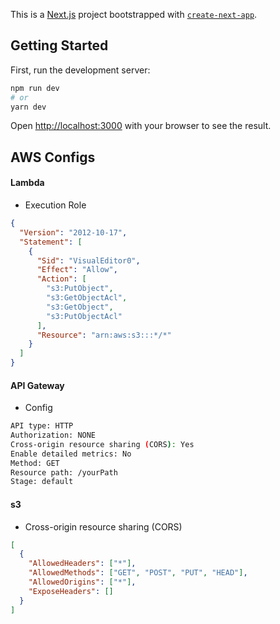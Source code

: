 This is a [Next.js](https://nextjs.org/) project bootstrapped with [`create-next-app`](https://github.com/vercel/next.js/tree/canary/packages/create-next-app).

## Getting Started

First, run the development server:

```bash
npm run dev
# or
yarn dev
```
Open [http://localhost:3000](http://localhost:3000) with your browser to see the result.

## AWS Configs

#### Lambda

- Execution Role

```json
{
  "Version": "2012-10-17",
  "Statement": [
    {
      "Sid": "VisualEditor0",
      "Effect": "Allow",
      "Action": [
        "s3:PutObject",
        "s3:GetObjectAcl",
        "s3:GetObject",
        "s3:PutObjectAcl"
      ],
      "Resource": "arn:aws:s3:::*/*"
    }
  ]
}
```

#### API Gateway

- Config

```bash
API type: HTTP
Authorization: NONE
Cross-origin resource sharing (CORS): Yes
Enable detailed metrics: No
Method: GET
Resource path: /yourPath
Stage: default
```

#### s3

- Cross-origin resource sharing (CORS)

```json
[
  {
    "AllowedHeaders": ["*"],
    "AllowedMethods": ["GET", "POST", "PUT", "HEAD"],
    "AllowedOrigins": ["*"],
    "ExposeHeaders": []
  }
]
```

